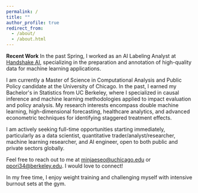 ```yaml
---
permalink: /
title: ""
author_profile: true
redirect_from: 
  - /about/
  - /about.html
---
```

**Recent Work** 
In the past Spring, I worked as an AI Labeling Analyst at [Handshake AI](https://joinhandshake.com/move-program/opportunities/math-stats-expert-%28bachelor-s%29-ai-trainer/), specializing in the preparation and annotation of high-quality data for machine learning applications. 

<!-- Starting September 2025, I will begin the Master of Science in Computational Analysis and Public Policy at the University of Chicago, a program I'll complete in May 2027. --> 

I am currently a Master of Science in Computational Analysis and Public Policy candidate at the University of Chicago. In the past, I earned my Bachelor's in Statistics from UC Berkeley, where I specialized in causal inference and machine learning methodologies applied to impact evaluation and policy analysis. My research interests encompass double machine learning, high-dimensional forecasting, healthcare analytics, and advanced econometric techniques for identifying staggered treatment effects.

I am actively seeking full-time opportunities starting immediately, particularly as a data scientist, quantitative trader/analyst/researcher, machine learning researcher, and AI engineer, open to both public and private sectors globally.

Feel free to reach out to me at [minjaeseo@uchicago.edu](mailto:minjaeseo@uchicago.edu) or [ppori34@berkeley.edu](mailto:ppori34@berkeley.edu). I would love to connect!

In my free time, I enjoy weight training and challenging myself with intensive burnout sets at the gym.
